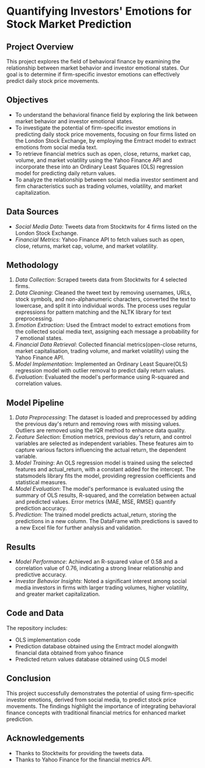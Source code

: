 # Quantifying Investors' Emotions for Stock Market Prediction

## Project Overview
This project explores the field of behavioral finance by examining the relationship between market behavior and investor emotional states. Our goal is to determine if firm-specific investor emotions can effectively predict daily stock price movements.

## Objectives
- To understand the behavioral finance field by exploring the link between market behavior and investor emotional states.
- To investigate the potential of firm-specific investor emotions in predicting daily stock price movements, focusing on four firms listed on the London Stock Exchange, by employing the Emtract model to extract emotions from social media text.
- To retrieve financial metrics such as open, close, returns, market cap, volume, and market volatility using the Yahoo Finance API and incorporate these into an Ordinary Least Squares (OLS) regression model for predicting daily return values.
- To analyze the relationship between social media investor sentiment and firm characteristics such as trading volumes, volatility, and market capitalization.

## Data Sources
- *Social Media Data*: Tweets data from Stocktwits for 4 firms listed on the London Stock Exchange.
- *Financial Metrics*: Yahoo Finance API to fetch values such as open, close, returns, market cap, volume, and market volatility.

## Methodology
1. *Data Collection*: Scraped tweets data from Stocktwits for 4 selected firms.
2. *Data Cleaning*: Cleaned the tweet text by removing usernames, URLs, stock symbols, and non-alphanumeric characters, converted the text to lowercase, and split it into individual words. The process uses regular expressions for pattern matching and the NLTK library for text preprocessing.
3. *Emotion Extraction*: Used the Emtract model to extract emotions from the collected social media text, assigning each message a probability for 7 emotional states.
4. *Financial Data Retrieval*: Collected financial metrics(open-close returns, market capitalisation, trading volume, and market volatility) using the Yahoo Finance API.
5. *Model Implementation*: Implemented an Ordinary Least Square(OLS) regression model with outlier removal to predict daily return values.
6. *Evaluation*: Evaluated the model's performance using R-squared and correlation values.

## Model Pipeline
1. *Data Preprocessing*: The dataset is loaded and preprocessed by adding the previous day's return and removing rows with missing values. Outliers are removed using the IQR method to enhance data quality.
2. *Feature Selection*: Emotion metrics, previous day's return, and control variables are selected as independent variables. These features aim to capture various factors influencing the actual return, the dependent variable.
3. *Model Training*: An OLS regression model is trained using the selected features and actual_return, with a constant added for the intercept. The statsmodels library fits the model, providing regression coefficients and statistical measures.
4. *Model Evaluation*: The model's performance is evaluated using the summary of OLS results, R-squared, and the correlation between actual and predicted values. Error metrics (MAE, MSE, RMSE) quantify prediction accuracy.
5. *Prediction*: The trained model predicts actual_return, storing the predictions in a new column. The DataFrame with predictions is saved to a new Excel file for further analysis and validation.

## Results
- *Model Performance*: Achieved an R-squared value of 0.58 and a correlation value of 0.76, indicating a strong linear relationship and predictive accuracy.
- *Investor Behavior Insights*: Noted a significant interest among social media investors in firms with larger trading volumes, higher volatility, and greater market capitalization.

## Code and Data
The repository includes:
- OLS implementation code
- Prediction database obtained using the Emtract model alongwith financial data obtained from yahoo finance
- Predicted return values database obtained using OLS model

## Conclusion
This project successfully demonstrates the potential of using firm-specific investor emotions, derived from social media, to predict stock price movements. The findings highlight the importance of integrating behavioral finance concepts with traditional financial metrics for enhanced market prediction.

## Acknowledgements
- Thanks to Stocktwits for providing the tweets data.
- Thanks to Yahoo Finance for the financial metrics API.
